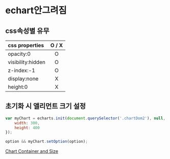 # echart안그려짐

## css속성별 유무

|css properties |O / X|
|:--|:--:|
|opacity:0|O|
|visibility:hidden|O|
|z-index:-1|O|
|display:none|X|
|height:0|X|

## 초기화 시 앨리먼트 크기 설정

```js
var myChart = echarts.init(document.querySelector('.chartDom2'), null, {
    width: 300,
    height: 400
});

option && myChart.setOption(option);
```
[Chart Container and Size](https://apache.github.io/echarts-handbook/en/concepts/chart-size/)